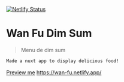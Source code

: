 [![Netlify Status](https://api.netlify.com/api/v1/badges/6aef38b9-eb59-4865-af91-8b6e8f4bf40a/deploy-status)](https://app.netlify.com/sites/wan-fu/deploys)

# Wan Fu Dim Sum

> Menu de dim sum

```bash
Made a nuxt app to display delicious food! 
```

[Preview me](https://wan-fu.netlify.app/)
https://wan-fu.netlify.app/
